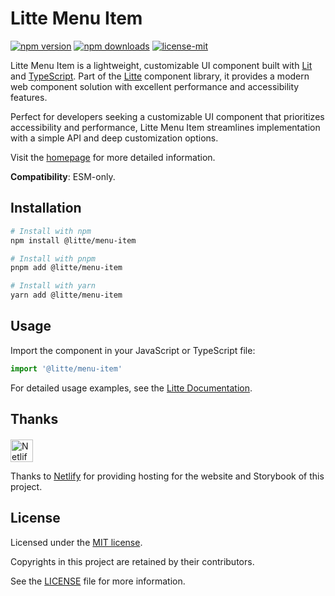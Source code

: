 # Litte Menu Item

[![npm version](https://img.shields.io/npm/v/@litte/menu-item)](https://www.npmjs.com/package/@litte/menu-item)
[![npm downloads](https://img.shields.io/npm/dm/@litte/menu-item)](https://www.npmjs.com/package/@litte/menu-item)
[![license-mit](https://img.shields.io/badge/License-MIT-greens.svg)][license-mit]

Litte Menu Item is a lightweight, customizable UI component built with [Lit][lit]
and [TypeScript][typescript]. Part of the [Litte][litte-homepage] component library,
it provides a modern web component solution with excellent performance and
accessibility features.

Perfect for developers seeking a customizable UI component that prioritizes accessibility and performance,
Litte Menu Item streamlines implementation with a simple API and deep customization options.

Visit the [homepage][litte-homepage] for more detailed information.

**Compatibility**: ESM-only.

## Installation

```sh
# Install with npm
npm install @litte/menu-item

# Install with pnpm
pnpm add @litte/menu-item

# Install with yarn
yarn add @litte/menu-item
```

## Usage

Import the component in your JavaScript or TypeScript file:

```ts
import '@litte/menu-item'
```

For detailed usage examples, see the [Litte Documentation](https://litte.dev/docs).

## Thanks

<p align="left" style="margin-top: 20px;">
  <a href="https://www.netlify.com/?utm_source=litte&utm_medium=npmjs&utm_campaign=README" style="margin-right: 12px;">
    <img src="https://www.netlify.com/img/global/badges/netlify-color-accent.svg" alt="Netlify" height="36px" />
  </a>
</p>

Thanks to [Netlify](https://www.netlify.com/) for providing hosting for the website and Storybook of this project.

## License

Licensed under the [MIT license][license-mit].

Copyrights in this project are retained by their contributors.

See the [LICENSE][license-mit] file for more information.

[litte-homepage]: https://litte.dev
[license-mit]: https://github.com/riipandi/litte/blob/main/LICENSE
[typescript]: https://www.typescriptlang.org
[lit]: https://lit.dev
